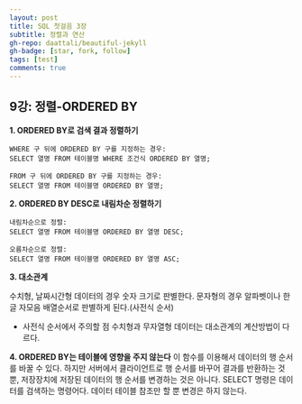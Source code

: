 ```yaml
---
layout: post
title: SQL 첫걸음 3장
subtitle: 정렬과 연산
gh-repo: daattali/beautiful-jekyll
gh-badge: [star, fork, follow]
tags: [test]
comments: true
---
```


## 9강: 정렬-ORDERED BY

**1. ORDERED BY로 검색 결과 정렬하기**

~~~
WHERE 구 뒤에 ORDERED BY 구를 지정하는 경우:
SELECT 열명 FROM 테이블명 WHERE 조건식 ORDERED BY 열명;
~~~

~~~
FROM 구 뒤에 ORDERED BY 구를 지정하는 경우:
SELECT 열명 FROM 테이블명 ORDERED BY 열명;
~~~

**2. ORDERED BY DESC로 내림차순 정렬하기**

~~~
내림차순으로 정렬:
SELECT 열명 FROM 테이블명 ORDERED BY 열명 DESC;
~~~

~~~
오름차순으로 정렬:
SELECT 열명 FROM 테이블명 ORDERED BY 열명 ASC;
~~~

**3. 대소관계**

수치형, 날짜시간형 데이터의 경우 숫자 크기로 판별한다. 문자형의 경우 알파벳이나 한글 자모음 배열순서로 판별하게 된다.(사전식 순서)


- 사전식 순서에서 주의할 점
수치형과 무자열형 데이터는 대소관계의 계산방법이 다르다.

**4. ORDERED BY는 테이블에 영향을 주지 않는다**
이 함수를 이용해서 데이터의 행 순서를 바꿀 수 있다. 하지만 서버에서 클라이언트로 행 순서를 바꾸어 결과를 반환하는 것뿐, 저장장치에 저장된 데이터의 행 순서를 변경하는 것은 아니다.
SELECT 명령은 데이터를 검색하는 명령어다. 데이터 테이블 참조만 할 뿐 변경은 하지 않는다. 

